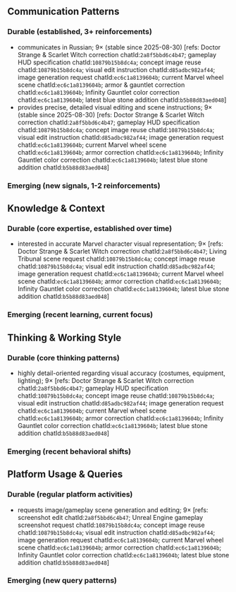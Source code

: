 ## Communication Patterns
### Durable (established, 3+ reinforcements)
- communicates in Russian; 9× (stable since 2025-08-30) [refs: Doctor Strange & Scarlet Witch correction chatId:`2a8f5bbd6c4b47`; gameplay HUD specification chatId:`10879b15b8dc4a`; concept image reuse chatId:`10879b15b8dc4a`; visual edit instruction chatId:`d85adbc982af44`; image generation request chatId:`ec6c1a8139604b`; current Marvel wheel scene chatId:`ec6c1a8139604b`; armor & gauntlet correction chatId:`ec6c1a8139604b`; Infinity Gauntlet color correction chatId:`ec6c1a8139604b`; latest blue stone addition chatId:`b5b88d83aed048`]
- provides precise, detailed visual editing and scene instructions; 9× (stable since 2025-08-30) [refs: Doctor Strange & Scarlet Witch correction chatId:`2a8f5bbd6c4b47`; gameplay HUD specification chatId:`10879b15b8dc4a`; concept image reuse chatId:`10879b15b8dc4a`; visual edit instruction chatId:`d85adbc982af44`; image generation request chatId:`ec6c1a8139604b`; current Marvel wheel scene chatId:`ec6c1a8139604b`; armor correction chatId:`ec6c1a8139604b`; Infinity Gauntlet color correction chatId:`ec6c1a8139604b`; latest blue stone addition chatId:`b5b88d83aed048`]

### Emerging (new signals, 1-2 reinforcements)

## Knowledge & Context
### Durable (core expertise, established over time)
- interested in accurate Marvel character visual representation; 9× [refs: Doctor Strange & Scarlet Witch correction chatId:`2a8f5bbd6c4b47`; Living Tribunal scene request chatId:`10879b15b8dc4a`; concept image reuse chatId:`10879b15b8dc4a`; visual edit instruction chatId:`d85adbc982af44`; image generation request chatId:`ec6c1a8139604b`; current Marvel wheel scene chatId:`ec6c1a8139604b`; armor correction chatId:`ec6c1a8139604b`; Infinity Gauntlet color correction chatId:`ec6c1a8139604b`; latest blue stone addition chatId:`b5b88d83aed048`]

### Emerging (recent learning, current focus)

## Thinking & Working Style
### Durable (core thinking patterns)
- highly detail-oriented regarding visual accuracy (costumes, equipment, lighting); 9× [refs: Doctor Strange & Scarlet Witch correction chatId:`2a8f5bbd6c4b47`; gameplay HUD specification chatId:`10879b15b8dc4a`; concept image reuse chatId:`10879b15b8dc4a`; visual edit instruction chatId:`d85adbc982af44`; image generation request chatId:`ec6c1a8139604b`; current Marvel wheel scene chatId:`ec6c1a8139604b`; armor correction chatId:`ec6c1a8139604b`; Infinity Gauntlet color correction chatId:`ec6c1a8139604b`; latest blue stone addition chatId:`b5b88d83aed048`]

### Emerging (recent behavioral shifts)

## Platform Usage & Queries
### Durable (regular platform activities)
- requests image/gameplay scene generation and editing; 9× [refs: screenshot edit chatId:`2a8f5bbd6c4b47`; Unreal Engine gameplay screenshot request chatId:`10879b15b8dc4a`; concept image reuse chatId:`10879b15b8dc4a`; visual edit instruction chatId:`d85adbc982af44`; image generation request chatId:`ec6c1a8139604b`; current Marvel wheel scene chatId:`ec6c1a8139604b`; armor correction chatId:`ec6c1a8139604b`; Infinity Gauntlet color correction chatId:`ec6c1a8139604b`; latest blue stone addition chatId:`b5b88d83aed048`]

### Emerging (new query patterns)